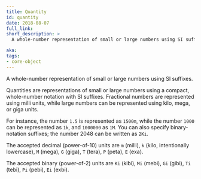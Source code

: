 ```yaml
---
title: Quantity
id: quantity
date: 2018-08-07
full_link:
short_description: >
  A whole-number representation of small or large numbers using SI suffixes.

aka: 
tags:
- core-object
---
```

 A whole-number representation of small or large numbers using SI suffixes.

<!--more-->

Quantities are representations of small or large numbers using a compact,
whole-number notation with SI suffixes.  Fractional numbers are represented
using milli units, while large numbers can be represented using kilo,
mega, or giga units.

For instance, the number `1.5` is represented as `1500m`, while the number `1000`
can be represented as `1k`, and `1000000` as `1M`. You can also specify
binary-notation suffixes; the number 2048 can be written as `2Ki`.

The accepted decimal (power-of-10) units are `m` (milli), `k` (kilo,
intentionally lowercase), `M` (mega), `G` (giga), `T` (tera), `P` (peta),
`E` (exa).

The accepted binary (power-of-2) units are `Ki` (kibi), `Mi` (mebi), `Gi` (gibi),
`Ti` (tebi), `Pi` (pebi), `Ei` (exbi).
